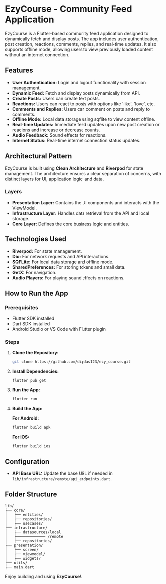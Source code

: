 # EzyCourse - Community Feed Application

EzyCourse is a Flutter-based community feed application designed to dynamically fetch and display posts. The app includes user authentication, post creation, reactions, comments, replies, and real-time updates. It also supports offline mode, allowing users to view previously loaded content without an internet connection.

## Features
- **User Authentication:** Login and logout functionality with session management.
- **Dynamic Feed:** Fetch and display posts dynamically from API.
- **Create Posts:** Users can create text posts.
- **Reactions:** Users can react to posts with options like 'like', 'love', etc.
- **Comments and Replies:** Users can comment on posts and reply to comments.
- **Offline Mode:** Local data storage using sqflite to view content offline.
- **Real-time Updates:** Immediate feed updates upon new post creation or reacions and increase or decrease counts.
- **Audio Feedback:** Sound effects for reactions.
- **Internet Status:** Real-time internet connection status updates.

## Architectural Pattern
EzyCourse is built using **Clean Architecture** and **Riverpod** for state management. The architecture ensures a clear separation of concerns, with distinct layers for UI, application logic, and data.

### Layers
- **Presentation Layer:** Contains the UI components and interacts with the ViewModel.
- **Infrastructure Layer:** Handles data retrieval from the API and local storage.
- **Core Layer:** Defines the core business logic and entities.
  
## Technologies Used
- **Riverpod:** For state management.
- **Dio:** For network requests and API interactions.
- **SQFLite:** For local data storage and offline mode.
- **SharedPreferences:** For storing tokens and small data.
- **GetX:** For navigation.
- **Audio Players:** For playing sound effects on reactions.

## How to Run the App

### Prerequisites
- Flutter SDK installed
- Dart SDK installed
- Android Studio or VS Code with Flutter plugin

### Steps
1. **Clone the Repository:**
   ```bash
   git clone https://github.com/dipdas123/ezy_course.git
   ```
2. **Install Dependencies:**
   ```bash
   flutter pub get
   ```
3. **Run the App:**
   ```bash
   flutter run
   ```
4. **Build the App:**
   
   **For Android:**
   ```bash
   flutter build apk
   ```
   
   **For iOS:**
   ```bash
   flutter build ios
   ```

## Configuration
- **API Base URL:** Update the base URL if needed in `lib/infrastructure/remote/api_endpoints.dart`.
## Folder Structure
```
lib/
├── core/
│   ├── entities/
│   ├── repositories/
│   ├── usecases/
├── infrastructure/
│   ├── datasources/local
│   ├───────────── /remote
│   ├── repositories/
├── presentation/
│   ├── screen/
│   ├── viewmodel/
│   ├── widgets/
├── utils/
├── main.dart
```

Enjoy building and using **EzyCourse**!.

